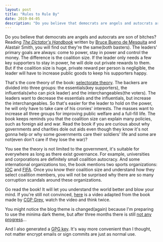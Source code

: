 ```yaml
---
layout: post
title: "Rules to Rule By"
date: 2019-04-05
description: "Do you believe that democrats are angels and autocrats are son of bitches? Reading The Dictator's Handbook, you will know why they are both son of bitches."
---
```


Do you believe that democrats are angels and autocrats are son of bitches? Reading *[The Dictator's Handbook](https://en.wikipedia.org/wiki/The_Dictator%27s_Handbook)* written by [Bruce Bueno de Mesquita](https://en.wikipedia.org/wiki/Bruce_Bueno_de_Mesquita) and Alastair Smith, you will find out they're the same(both basters). The leaders' primary goals are always: come to power, stay in power and control the money. The difference is the coalition size. If the leader only needs a few key supporters to stay in power, he will dole out private rewards to them. But if the coalition size is huge, private reward per person is negligible, the leader will have to increase public goods to keep his supporters happy.

That's the core theory of the book: [selectorate theory](https://en.wikipedia.org/wiki/Selectorate_theory). The backers are divided into three groups: the essentials(key supporters), the influentials(who can pick leader) and the interchangeables(the voters). The leaders want to decrease the essentials and the influentials, but increase the interchangeables. So that's easier for the leader to hold on the power, he will only have to take care of his cronies' interests. The masses want to increase all three groups for improving public welfare and a full-fill life. The book keeps reminds you that the coalition size can explain many policies, such as foreign aid and war. Read the book if you are curious about why governments and charities dole out aids even though they know it's not gonna help or why some governments care their soldiers' life and some are not(even don't care if they lose the war)?

You see the theory is not limited to the government, it's suitable for everywhere as long as there exist governance. For example, universities and corporations are definitely small coalition autocracy. And some international organizations too, the book mentions two sports organizations: [IOC](https://en.wikipedia.org/wiki/International_Olympic_Committee) and [FIFA](https://en.wikipedia.org/wiki/FIFA). Once you know their coalition size and understand how they select coalition members, you will not be surprised why there are so many corruption scandals around these organizations.

Go read the book! It will let you understand the world better and blow your mind. If you're still not convinced, [here](https://www.youtube.com/watch?v=rStL7niR7gs) is a video adapted from the book made by [CGP Grey](https://en.wikipedia.org/wiki/CGP_Grey), watch the video and think twice.

You might notice the blog theme is changed(again) because I'm preparing to use the minima dark theme, but after three months there is still [not any progress](https://github.com/jekyll/minima/pull/335)...

And I also generated a [GPG key](/about). It's way more convenient than I thought, not matter encrypt emails or sign commits are just as normal use.
